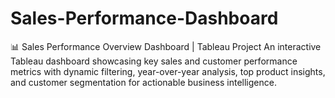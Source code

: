 # Sales-Performance-Dashboard
📊 Sales Performance Overview Dashboard | Tableau Project An interactive Tableau dashboard showcasing key sales and customer performance metrics with dynamic filtering, year-over-year analysis, top product insights, and customer segmentation for actionable business intelligence.
